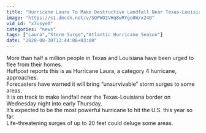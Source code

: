 ```yaml
---
title: "Hurricane Laura To Make Destructive Landfall Near Texas-Louisiana Border"
image: "https://s1.dmcdn.net/v/SQPWO1VHq8wRYgo0W/x240"
vid_id: "x7vsye0"
categories: "news"
tags: ["Laura","Storm Surge","Atlantic Hurricane Season"]
date: "2020-08-30T12:44:06+03:00"
---
```

More than half a million people in Texas and Louisiana have been urged to flee from their homes.  <br>Huffpost reports this is as Hurricane Laura, a category 4 hurricane, approaches.  <br>Forecasters have warned it will bring “unsurvivable” storm surges to some areas.  <br>It is on track to make landfall near the Texas-Louisiana border on Wednesday night into early Thursday.  <br>It’s expected to be the most powerful hurricane to hit the U.S. this year so far.  <br>Life-threatening surges of up to 20 feet could deluge some areas.

